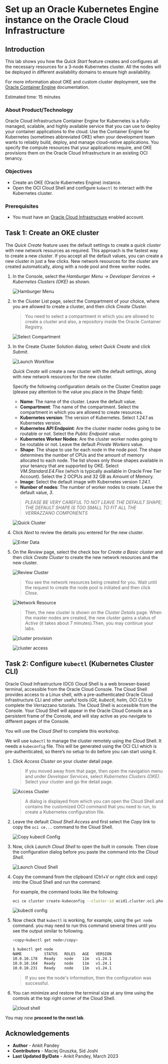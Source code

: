 # Set up an Oracle Kubernetes Engine instance on the Oracle Cloud Infrastructure

## Introduction

This lab shows you how the *Quick Start* feature creates and configures all the necessary resources for a 3-node Kubernetes cluster. All the nodes will be deployed in different availability domains to ensure high availability.

For more information about OKE and custom cluster deployment, see the [Oracle Container Engine](https://docs.cloud.oracle.com/iaas/Content/ContEng/Concepts/contengoverview.htm) documentation.

Estimated time: 15 minutes

### About Product/Technology

Oracle Cloud Infrastructure Container Engine for Kubernetes is a fully-managed, scalable, and highly available service that you can use to deploy your container applications to the cloud. Use the Container Engine for Kubernetes (sometimes abbreviated OKE) when your development team wants to reliably build, deploy, and manage cloud-native applications. You specify the compute resources that your applications require, and OKE provisions them on the Oracle Cloud Infrastructure in an existing OCI tenancy.

### Objectives

* Create an OKE (Oracle Kubernetes Engine) instance.
* Open the OCI Cloud Shell and configure `kubectl` to interact with the Kubernetes cluster.

### Prerequisites

* You must have an [Oracle Cloud Infrastructure](https://cloud.oracle.com/en_US/cloud-infrastructure) enabled account.

## Task 1: Create an OKE cluster

The *Quick Create* feature uses the default settings to create a *quick cluster* with new network resources as required. This approach is the fastest way to create a new cluster. If you accept all the default values, you can create a new cluster in just a few clicks. New network resources for the cluster are created automatically, along with a node pool and three worker nodes.

1. In the Console, select the *Hamburger Menu -> Developer Services -> Kubernetes Clusters (OKE)* as shown.

    ![Hamburger Menu](images/hamburger-menu.png " ")

2. In the Cluster List page, select the Compartment of your choice, where you are allowed to create a cluster, and then click *Create Cluster*.

    > You need to select a compartment in which you are allowed to create a cluster and also, a repository inside the Oracle Container Registry.

    ![Select Compartment](images/select-compartment.png " ")

3. In the Create Cluster Solution dialog, select *Quick Create* and click *Submit*.

    ![Launch Workflow](images/launch-workflow.png " ")

    *Quick Create* will create a new cluster with the default settings, along with new network resources for the new cluster.

    Specify the following configuration details on the Cluster Creation page (please pay attention to the value you place in the *Shape* field):

    * **Name**: The name of the cluster. Leave the default value.
    * **Compartment**: The name of the compartment. Select the compartment in which you are allowed to create resources.
    * **Kubernetes version**: The version of Kubernetes. Select *1.24.1* as Kubernetes version.
    * **Kubernetes API Endpoint**: Are the cluster master nodes going to be routable or not. Select the *Public Endpoint* value.
    * **Kubernetes Worker Nodes**: Are the cluster worker nodes going to be routable or not. Leave the default *Private Workers* value.
    * **Shape**: The shape to use for each node in the node pool. The shape determines the number of CPUs and the amount of memory allocated to each node. The list shows only those shapes available in your tenancy that are supported by OKE. Select *VM.Standard.E4.Flex* (which is typically available in Oracle Free Tier Account). Select the 2 OCPUs and 32 GB as Amount of Memory.
    * **Image**: Select the default image with Kubernetes version *1.24.1*.
    * **Number of nodes**: The number of worker nodes to create. Leave the default value, *3*.

    > *PLEASE BE VERY CAREFUL TO NOT LEAVE THE DEFAULT SHAPE; THE DEFAULT SHAPE IS TOO SMALL TO FIT ALL THE VERRAZZANO COMPONENTS*

    ![Quick Cluster](images/quick-cluster.png " ")

4. Click *Next* to review the details you entered for the new cluster.

    ![Enter Data](images/enter-data.png " ")

5. On the *Review* page, select the check box for *Create a Basic cluster* and then click *Create Cluster* to create the new network resources and the new cluster.

    ![Review Cluster](images/review-cluster.png " ")

    > You see the network resources being created for you. Wait until the request to create the node pool is initiated and then click *Close*.

    ![Network Resource](images/network-resource.png " ")

    > Then, the new cluster is shown on the *Cluster Details* page. When the master nodes are created, the new cluster gains a status of *Active* (it takes about 7 minutes).Then, you may continue your labs.

    ![cluster provision](images/cluster-provision.png " ")

    ![cluster access](images/cluster-access.png " ")

## Task 2: Configure `kubectl` (Kubernetes Cluster CLI)

Oracle Cloud Infrastructure (OCI) Cloud Shell is a web browser-based terminal, accessible from the Oracle Cloud Console. The Cloud Shell provides access to a Linux shell, with a pre-authenticated Oracle Cloud Infrastructure CLI and other useful tools (*Git, kubectl, helm, OCI CLI*) to complete the Verrazzano tutorials. The Cloud Shell is accessible from the Console. Your Cloud Shell will appear in the Oracle Cloud Console as a persistent frame of the Console, and will stay active as you navigate to different pages of the Console.

You will use the *Cloud Shell* to complete this workshop.

We will use `kubectl` to manage the cluster remotely using the Cloud Shell. It needs a `kubeconfig` file. This will be generated using the OCI CLI which is pre-authenticated, so there’s no setup to do before you can start using it.

1. Click *Access Cluster* on your cluster detail page.

    > If you moved away from that page, then open the navigation menu and under *Developer Services*, select *Kubernetes Clusters (OKE)*. Select your cluster and go the detail page.

    ![Access Cluster](images/access-cluster.png " ")

    > A dialog is displayed from which you can open the Cloud Shell and contains the customized OCI command that you need to run, to create a Kubernetes configuration file.

2. Leave the default *Cloud Shell Access* and first select the *Copy* link to copy the `oci ce...` command to the Cloud Shell.

    ![Copy kubectl Config](images/copy-config.png " ")

3. Now, click *Launch Cloud Shell* to open the built in console. Then close the configuration dialog before you paste the command into the *Cloud Shell*.

    ![Launch Cloud Shell](images/launch-cloudshell.png " ")

4. Copy the command from the clipboard (Ctrl+V or right click and copy) into the Cloud Shell and run the command.

    For example, the command looks like the following:

    ```bash
    oci ce cluster create-kubeconfig --cluster-id ocid1.cluster.oc1.phx.aaaaaaaaaezwen..................zjwgm2tqnjvgc2dey3emnsd --file $HOME/.kube/config --region us-phoenix-1 --token-version 2.0.0
    ```

    ![kubectl config](images/kube-config.png " ")

5. Now check that `kubectl` is working, for example, using the `get node` command. you may need to run this command several times until you see the output similar to following.

    ```bash
    <copy>kubectl get node</copy>
    ```

    ```bash
    $ kubectl get node
    NAME          STATUS   ROLES   AGE   VERSION
    10.0.10.178   Ready    node    11m   v1.24.1
    10.0.10.164   Ready    node    11m   v1.24.1
    10.0.10.231   Ready    node    11m   v1.24.1
    ```

    > If you see the node's information, then the configuration was successful.

6. You can minimize and restore the terminal size at any time using the controls at the top right corner of the Cloud Shell.

    ![cloud shell](images/cloudshell.png " ")

You may now **proceed to the next lab**.

## Acknowledgements

* **Author** -  Ankit Pandey
* **Contributors** - Maciej Gruszka, Sid Joshi
* **Last Updated By/Date** - Ankit Pandey,  March 2023
